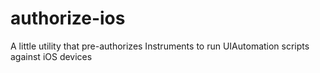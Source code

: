 # authorize-ios
A little utility that pre-authorizes Instruments to run UIAutomation scripts against iOS devices
